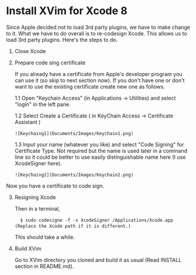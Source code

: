 # Install XVim for Xcode 8

Since Apple decided not to load 3rd party plugins, we have to make change to it. What we have to do overall is to re-codesign Xcode. This allows us to load 3rd party plugins. Here's the steps to do.

1. Close Xcode
    
2. Prepare code sing certificate
   
   If you already have a certificate from Apple's developer program you can use it (so skip to next section now). If you don't have one or don't want to use the existing certificate create new one as follows.

   1.1 Open "Keychain Access" (in Applications -> Utilities) and select "login" in the left pane.
   
   1.2 Select Create a Certificate ( in KeyChain Access -> Certificate Assistant )
       
       ![Keychaing1](Documents/Images/Keychain1.png)
       
   1.3 Input your name (whatever you like) and select "Code Signing" for Certificate Type.
       Not required but the name is used later in a command line so it could be better to use easily distinguishable name here (I use XcodeSigner here).
       
       ![Keychaing2](Documents/Images/Keychain2.png)
       

  Now you have a certificate to code sign.


3. Resigning Xcode

   Then in a terminal,

         $ sudo codesigne -f -s XcodeSigner /Applications/Xcode.app    (Replace the Xcode path if it is different.)

   This should take a while.
   
4. Build XVim

   Go to XVim directory you cloned and build it as usual (Read INSTALL section in README.md).

